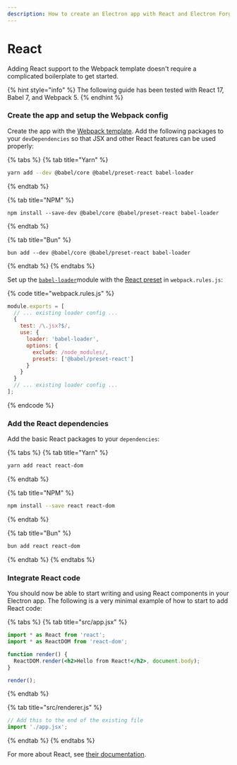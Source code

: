 ```yaml
---
description: How to create an Electron app with React and Electron Forge
---
```


# React

Adding React support to the Webpack template doesn't require a complicated boilerplate to get started.

{% hint style="info" %}
The following guide has been tested with React 17, Babel 7, and Webpack 5.
{% endhint %}

### Create the app and setup the Webpack config

Create the app with the [Webpack template](../../templates/webpack-template.md). Add the following packages to your `devDependencies` so that JSX and other React features can be used properly:

{% tabs %}
{% tab title="Yarn" %}
```bash
yarn add --dev @babel/core @babel/preset-react babel-loader
```
{% endtab %}

{% tab title="NPM" %}
```text
npm install --save-dev @babel/core @babel/preset-react babel-loader
```
{% endtab %}

{% tab title="Bun" %}
```text
bun add --dev @babel/core @babel/preset-react babel-loader
```
{% endtab %}
{% endtabs %}

Set up the [`babel-loader`](https://www.npmjs.com/package/babel-loader)module with the [React preset](https://babeljs.io/docs/en/babel-preset-react) in `webpack.rules.js`:

{% code title="webpack.rules.js" %}
```javascript
module.exports = [
  // ... existing loader config ...
  {
    test: /\.jsx?$/,
    use: {
      loader: 'babel-loader',
      options: {
        exclude: /node_modules/,
        presets: ['@babel/preset-react']
      }
    }
  }
  // ... existing loader config ...
];
```
{% endcode %}

### Add the React dependencies

Add the basic React packages to your `dependencies`:

{% tabs %}
{% tab title="Yarn" %}
```bash
yarn add react react-dom
```
{% endtab %}

{% tab title="NPM" %}
```bash
npm install --save react react-dom
```
{% endtab %}

{% tab title="Bun" %}
```bash
bun add react react-dom
```
{% endtab %}
{% endtabs %}

### Integrate React code

You should now be able to start writing and using React components in your Electron app. The following is a very minimal example of how to start to add React code:

{% tabs %}
{% tab title="src/app.jsx" %}
```jsx
import * as React from 'react';
import * as ReactDOM from 'react-dom';

function render() {
  ReactDOM.render(<h2>Hello from React!</h2>, document.body);
}

render();
```
{% endtab %}

{% tab title="src/renderer.js" %}
```javascript
// Add this to the end of the existing file
import './app.jsx';
```
{% endtab %}
{% endtabs %}

For more about React, see [their documentation](https://reactjs.org/docs/hello-world.html).


